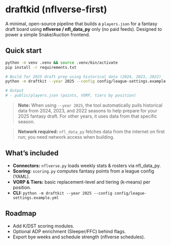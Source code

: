 # draftkid (nflverse-first)

A minimal, open-source pipeline that builds a `players.json` for a fantasy draft board
using **nflverse / nfl_data_py** only (no paid feeds). Designed to power a simple Snake/Auction frontend.

## Quick start

```bash
python -m venv .venv && source .venv/bin/activate
pip install -r requirements.txt

# Build for 2025 draft prep using historical data (2024, 2023, 2022)
python -m draftkit --year 2025 --config config/league-settings.example.yml

# Output
# - public/players.json (points, VORP, tiers by position)
```
> **Note:** When using `--year 2025`, the tool automatically pulls historical data from 2024, 2023, and 2022 seasons to help prepare for your 2025 fantasy draft. For other years, it uses data from that specific season.

> **Network required:** `nfl_data_py` fetches data from the internet on first run; you need network access when building.

## What’s included
- **Connectors:** `nflverse.py` loads weekly stats & rosters via nfl_data_py.
- **Scoring:** `scoring.py` computes fantasy points from a league config (YAML).
- **VORP & Tiers:** basic replacement-level and tiering (k-means) per position.
- **CLI:** `python -m draftkit --year 2025 --config config/league-settings.example.yml`

## Roadmap
- Add K/DST scoring modules.
- Optional ADP enrichment (Sleeper/FFC) behind flags.
- Export bye weeks and schedule strength (nflverse schedules).

